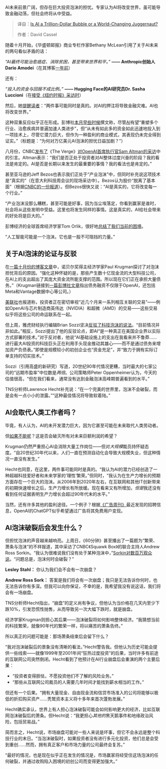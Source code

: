 <!--
title: AI：万亿泡沫，还是世界颠覆者？
cover: https://cdn.thenewstack.io/media/2025/10/9465298c-20250702_190506-1024x768-1.jpg
summary: AI未来前景广阔，但存在巨大投资泡沫的担忧。专家认为AI将改变世界，虽可能导致金融动荡，但社会终将从中受益。
-->

AI未来前景广阔，但存在巨大投资泡沫的担忧。专家认为AI将改变世界，虽可能导致金融动荡，但社会终将从中受益。

> 译自：[Is AI a Trillion-Dollar Bubble or a World-Changing Juggernaut?](https://thenewstack.io/is-ai-a-trillion-dollar-bubble-or-a-world-changing-juggernaut/)
> 
> 作者：David Cassel

随着十月开始，《华盛顿邮报》商业专栏作家Bethany McLean引用了关于AI未来的两句看似矛盾的话：

*“AI最终可能治愈癌症、消除贫困，甚至带来世界和平。”*
**—— Anthropic创始人Dario Amodei**（在其博客[一年前](https://www.darioamodei.com/essay/machines-of-loving-grace)）

还有：

*“投入的资金与回报不成比例。”*
**—— Hugging Face的AI研究员Dr. Sasha Luccioni**（在[接受《纽约时报》采访时](https://www.nytimes.com/2025/09/16/technology/what-exactly-are-ai-companies-trying-to-build-heres-a-guide.html)）

然后，她[提醒读者](https://www.msn.com/en-us/health/other/ai-will-trigger-financial-calamity-it-ll-also-remake-world/ar-AA1NNbhn)：“两件事可能同时是真的。对AI的押注将导致金融灾难。AI也将改变世界。”

这种双重反应似乎正在形成。彭博社[本月早些时候](https://finance.yahoo.com/news/why-fears-trillion-dollar-ai-130008034.html)撰文称，尽管[AI](https://thenewstack.io/ai/)有望“重塑多个行业、治愈疾病并普遍加速人类进步”，但“从未有如此多的资金如此迅速地投入到一项技术上，尽管它潜力巨大，但作为一种盈利的商业模式，其表现仍未完全得到证实。”（标题是：“为何对万亿美元AI泡沫的担忧日益加剧？”）

八月份，CNBC[发布了](https://www.cnbc.com/2025/08/18/openai-sam-altman-warns-ai-market-is-in-a-bubble.html)《The Verge》[对OpenAI首席执行官Sam Altman的采访](https://www.theverge.com/command-line-newsletter/759897/sam-altman-chatgpt-openai-social-media-google-chrome-interview)中的引言。Altman表示：“我们是否正处于投资者对AI整体过度兴奋的阶段？我的看法是肯定的。AI是否是长期以来发生的最重要的事情？我的看法也是肯定的。”

甚至亚马逊的Jeff Bezos也表示我们正处于“产业泡沫”中，但同时补充说这项技术是“真实的”（在意大利科技周会议的现场采访中）。Bezos认为股价“脱离了基本面”（根据[CNBC的一份报道](https://www.cnbc.com/2025/10/03/jeff-bezos-ai-in-an-industrial-bubble-but-society-to-benefit.html)）。但Bezos很快又说：“AI是真实的，它将改变每一个行业。”

“产业泡沫没那么糟糕，甚至可能是好事，因为当尘埃落定，你看到赢家是谁时，社会将从这些发明中受益。这里也将发生同样的事情。这是真实的，AI给社会带来的好处将是巨大的。”

彭博经济的全球首席经济学家Tom Orlik，很好地[总结了我们当前的困境](https://finance.yahoo.com/news/stock-bubble-dread-grips-central-200000324.html)。

“人工智能可能是一个泡沫。它也是一股不可阻挡的力量。”

## 关于AI泡沫的论证与反驳

在[一篇十月份的博客文章](https://paulkrugman.substack.com/p/why-arent-we-partying-like-its-1999)中，诺贝尔奖得主经济学家Paul Krugman探讨了对泡沫担忧背后的原因。“强化这种怀疑的是，那些产生数十亿现金流的大型科技公司，在AI上的支出超出了其庞大资金流所能支撑的范围。所以现在它们正在承担大量债务。”（Krugman链接到[一篇彭博社文章](https://finance.yahoo.com/news/why-fears-trillion-dollar-ai-130008034.html)指出债务融资不仅限于OpenAI，还包括Meta和Vantage数据中心等公司。）

[美联社](https://apnews.com/article/ai-bubble-warnings-bank-of-england-imf-b15e54f6d06992371ee39b27f4e6da3a)也报道称，投资者正在密切审视“近几个月来一系列相互关联的交易”——例如OpenAI与芯片制造商英伟达（NVIDIA）和超微（AMD）的交易——这些交易似乎将这些公司的命运联系在一起。

但上周，雅虎财经执行编辑Brian Sozzi坚决[反驳了科技泡沫的说法](https://finance.yahoo.com/news/is-the-ai-stock-bubble-about-to-explode-123014740.html)。“目前情况并非如此。”相反，Sozzi提出了他的反驳论点，即AI“是一种真正在美国企业界以实际方式部署的技术。”对于反对者，他说“AI基础设施上的支出在我看来并不鲁莽……进行最大AI投资的科技巨头正在利用手头现金推动其雄心——而不是通过债务来增加资产负债表。”即使是规模较小的初创企业也“资金充足”，并“致力于拥有实际订单支持的切实技术。”

Sozzi（引用高盛的新研究）写道，20世纪90年代情况更糟，当时最大的七家公司的“远期市盈率”中位数是*两倍*。公司策略师Peter Oppenheimer认为，今天的估值很高，“但在我们看来，通常没有达到金融泡沫高峰期普遍看到的水平。”

TNS分析师Lawrence Hecht补充说：“在一个完美的世界里，泡沫不会破裂，而是会有一点小小的泄露。”“这种最佳情况将导致软着陆。”

## AI会取代人类工作者吗？

毕竟，有人认为，AI的未开发潜力巨大，因为它甚至可能在未来取代人类劳动者。

但[如果不能呢](https://thenewstack.io/how-solid-is-ed-zitrons-case-against-generative-ai/)？这是否会破灭所有对未来巨额利润的希望？

Krugman仍然严重担心AI会消除大量工作岗位——但对*大规模*裁员持怀疑态度。“自20世纪30年代以来，人们一直在预测自动化会导致大规模失业，但这种情况一直没有发生。”

Hecht也同意，在这里，两件事可能同时是真的。“我认为AI的潜力已经创造了一种超越科技爱好者和未来学家的‘理性’繁荣。”但同时，“我认为在生产力增长的预期方面存在一个巨大的泡沫。从2006年到2020年左右，在互联网和其他IT创新带来的初期快速增长之后，生产力增长有所放缓。现在看来又有所增加，*但是*我还没有看到任何证据表明生产力增长会超过90年代末的水平。”

当然，还有许多其他的盈利途径。一个例子？根据[《广告周刊》](https://www.adweek.com/media/openai-chatgpt-ads-job-listing-marketing-platform/)最近发现的招聘信息，OpenAI的ChatGPT似乎希望通过广告将其免费用户变现。

## AI泡沫破裂后会发生什么？

但担忧泡沫的声音越来越响亮。上周日，《60分钟》甚至播出了一篇题为“繁荣、萧条与泡沫”的不祥报道，其中采访了CNBC《Squawk Box》的联合主持人Andrew Ross Sorkin。“我认为很难说我们没有处于某种泡沫中，”[Sorkin对数百万观众说](https://www.cbsnews.com/news/ai-boom-propping-up-economy-as-some-guardrails-coming-off-andrew-ross-sorkin-60-minutes-transcript/)。“问题总是，泡沫何时会破裂？”

**Lesley Stahl：** 你认为我们会不会有一次崩盘？

**Andrew Ross Sork：** 答案是我们将会有一次崩盘；我只是无法告诉你何时，也无法告诉你有多深。但我可以向你保证，不幸的是，我希望我没有说这话，我们将会有一场崩盘。

TNS分析师Hecht指出，“崩盘”的定义尚有争议，但他认为当价格在几天内至少下跌10%，引发恐慌性抛售，从而导致另一次大幅下跌时，就是崩盘。

经济学家Krugman则担心其后果——泡沫破裂将如何影响整体经济。“我猜想当前的科技繁荣，就像90年代的繁荣一样，将以痛苦的萧条告终。”

所以真正的问题可能是：那场萧条结束后会留下什么？

“我对泡沫破裂后的景象没有清晰的看法，”Hecht警告我。但他认为历史可能会提供一些线索——就像1999年至2001年间“狂热过度投资”的后果，当时许多有前途的互联网公司突然倒闭。Hecht看到了他预计在AI行业崩盘后会重演的两个主要后果：

* “投资者变得胆怯，不愿投资他们不了解的风险业务。”
* “那些从互联网公司裁员的人需要几年时间才能找到薪水相当的工作。”

但还有一个后果。“拥有大量现金、自由现金流和信贷市场准入的公司将能够以极低的折扣购买资产……秃鹫资本主义将十多年来首次蓬勃发展。”

Hecht确实承认，世界上有人担心泡沫破裂可能会如何影响更大的经济，比如互联网泡沫破裂后的萧条。但Hecht说：“我更担心*其他的*黑天鹅事件和地缘政治风险，包括贸易战。”

简而言之，Hecht说，市场崩盘可能对一些人来说是坏事，但它不会永远是整个科技行业的末日。“当泡沫破裂时，如果投资者没有进行多元化投资，他们总是会受到重创……然而，拥有真正客户和市场力量的公司最终会复苏。”

“最好的情况，也是现在似乎正在发生的情况是，市场赢家将经受住这场泡沫的任何破裂，并通过收购陷入困境的初创公司而变得更加强大。”